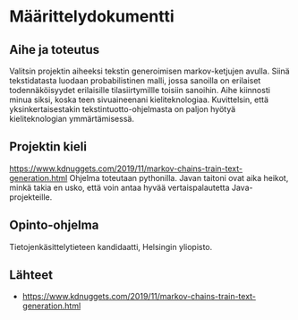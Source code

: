 # Määrittelydokumentti

## Aihe ja toteutus

Valitsin projektin aiheeksi tekstin generoimisen markov-ketjujen avulla. Siinä tekstidatasta luodaan probabilistinen malli, jossa sanoilla on erilaiset 
todennäköisyydet erilaisille tilasiirtymillle toisiin sanoihin. Aihe kiinnosti minua siksi, koska teen sivuaineenani kieliteknologiaa. Kuvittelsin, että 
yksinkertaisestakin tekstintuotto-ohjelmasta on paljon hyötyä kieliteknologian ymmärtämisessä.

## Projektin kieli
https://www.kdnuggets.com/2019/11/markov-chains-train-text-generation.html
Ohjelma toteutaan pythonilla. Javan taitoni ovat aika heikot, minkä takia en usko, että voin antaa hyvää vertaispalautetta Java-projekteille.

## Opinto-ohjelma

Tietojenkäsittelytieteen kandidaatti, Helsingin yliopisto. 

## Lähteet

- https://www.kdnuggets.com/2019/11/markov-chains-train-text-generation.html



